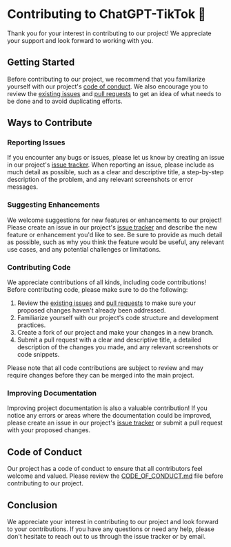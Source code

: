 # Contributing to ChatGPT-TikTok 🚀

Thank you for your interest in contributing to our project! We appreciate your support and look forward to working with you.

## Getting Started

Before contributing to our project, we recommend that you familiarize yourself with our project's [code of conduct](CODE_OF_CONDUCT.md). We also encourage you to review the [existing issues](https://github.com/GianlucaIavicoli/Django-Setup/issues) and [pull requests](https://github.com/GianlucaIavicoli/Django-Setup/pulls) to get an idea of what needs to be done and to avoid duplicating efforts.

## Ways to Contribute

### Reporting Issues

If you encounter any bugs or issues, please let us know by creating an issue in our project's [issue tracker](https://github.com/GianlucaIavicoli/Django-Setup/issues). When reporting an issue, please include as much detail as possible, such as a clear and descriptive title, a step-by-step description of the problem, and any relevant screenshots or error messages.

### Suggesting Enhancements

We welcome suggestions for new features or enhancements to our project! Please create an issue in our project's [issue tracker](https://github.com/GianlucaIavicoli/Django-Setup/issues) and describe the new feature or enhancement you'd like to see. Be sure to provide as much detail as possible, such as why you think the feature would be useful, any relevant use cases, and any potential challenges or limitations.

### Contributing Code

We appreciate contributions of all kinds, including code contributions! Before contributing code, please make sure to do the following:

1. Review the [existing issues](https://github.com/GianlucaIavicoli/Django-Setup/issues) and [pull requests](https://github.com/GianlucaIavicoli/Django-Setup/pulls) to make sure your proposed changes haven't already been addressed.
2. Familiarize yourself with our project's code structure and development practices.
3. Create a fork of our project and make your changes in a new branch.
4. Submit a pull request with a clear and descriptive title, a detailed description of the changes you made, and any relevant screenshots or code snippets.

Please note that all code contributions are subject to review and may require changes before they can be merged into the main project.

### Improving Documentation

Improving project documentation is also a valuable contribution! If you notice any errors or areas where the documentation could be improved, please create an issue in our project's [issue tracker](https://github.com/GianlucaIavicoli/Django-Setup/issues) or submit a pull request with your proposed changes.

## Code of Conduct

Our project has a code of conduct to ensure that all contributors feel welcome and valued. Please review the [CODE_OF_CONDUCT.md](CODE_OF_CONDUCT.md) file before contributing to our project.

## Conclusion

We appreciate your interest in contributing to our project and look forward to your contributions. If you have any questions or need any help, please don't hesitate to reach out to us through the issue tracker or by email.